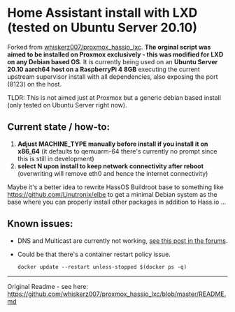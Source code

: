 # Home Assistant install with LXD (tested on Ubuntu Server 20.10)

Forked from [whiskerz007/proxmox_hassio_lxc](https://github.com/whiskerz007/proxmox_hassio_lxc). **The orginal script was aimed to be installed on Proxmox exclusively - this was modified for LXD on any Debian based OS**. It is currently being used on an **Ubuntu Server 20.10 aarch64 host on a RaspberryPi 4 8GB** executing the current upstream supervisor install with all dependencies, also exposing the port (8123) on the host.

TLDR: This is not aimed just at Proxmox but a generic debian based install (only tested on Ubuntu Server right now).

## Current state / how-to:

1. **Adjust MACHINE_TYPE manually before install if you install it on x86_64** (it defaults to qemuarm-64 there's currently no prompt since this is still in development)
2. **select N upon install to keep network connectivity after reboot** (overwriting will remove eth0 and hence the internet connectivity) 

Maybe it's a better idea to rewrite HassOS Buildroot base to something like https://github.com/Linutronix/elbe to get a minimal Debian system as the base where you can properly install other packages in addition to Hass.io ...

## Known issues:

- DNS and Multicast are currently not working, [see this post in the forums](https://community.home-assistant.io/t/running-hassos-as-an-lxd-lxc-virtual-machine/227643/6?u=thiscantbeserious).

- Could be that there's a container restart policy issue.
    ```
    docker update --restart unless-stopped $(docker ps -q)
    ``` 
----

Original Readme - see here: https://github.com/whiskerz007/proxmox_hassio_lxc/blob/master/README.md
